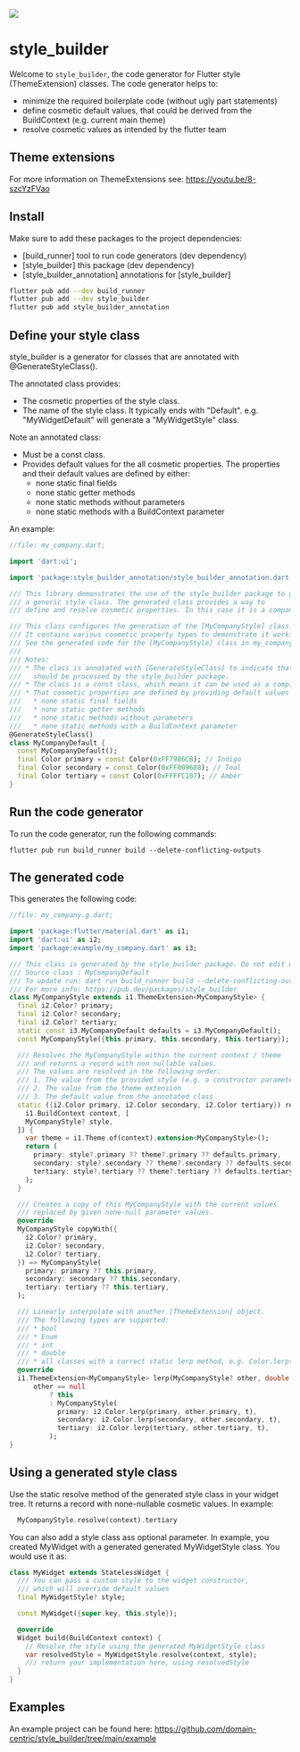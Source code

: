 ![](https://raw.githubusercontent.com/domain-centric/style_builder/refs/heads/main/assets/style_builder.png)

# style_builder

Welcome to `style_builder`, the code generator for Flutter style (ThemeExtension) classes. 
The code generator helps to:
* minimize the required boilerplate code (without ugly part statements)
* define cosmetic default values, that could be derived from the BuildContext (e.g. current main theme)
* resolve cosmetic values as intended by the flutter team 


## Theme extensions

For more information on ThemeExtensions see: https://youtu.be/8-szcYzFVao

## Install

Make sure to add these packages to the project dependencies:

- [build_runner] tool to run code generators (dev dependency)
- [style_builder] this package (dev dependency)
- [style_builder_annotation] annotations for [style_builder]

```bash
flutter pub add --dev build_runner
flutter pub add --dev style_builder
flutter pub add style_builder_annotation
```

## Define your style class

style_builder is a generator for classes that are annotated with @GenerateStyleClass().

The annotated class provides:
* The cosmetic properties of the style class.
* The name of the style class. It typically ends with "Default".
  e.g. "MyWidgetDefault" will generate a "MyWidgetStyle" class.

 Note an annotated class:
* Must be a const class.
* Provides default values for the all cosmetic properties. 
  The properties and their default values are defined by either:
  * none static final fields
  * none static getter methods
  * none static methods without parameters
  * none static methods with a BuildContext parameter

An example:
```dart
//file: my_company.dart;

import 'dart:ui';

import 'package:style_builder_annotation/style_builder_annotation.dart';

/// This library demonstrates the use of the style_builder package to generate
/// a generic style class. The generated class provides a way to
/// define and resolve cosmetic properties. In this case it is a company style.

/// This class configures the generation of the [MyCompanyStyle] class.
/// It contains various cosmetic property types to demonstrate it working.
/// See the generated code for the [MyCompanyStyle] class in my_company.g.dart
///
/// Notes:
/// * The class is annotated with [GenerateStyleClass] to indicate that it
///   should be processed by the style_builder package.
/// * The class is a const class, which means it can be used as a compile-time constant.
/// * That cosmetic properties are defined by providing default values with either:
///   * none static final fields
///   * none static getter methods
///   * none static methods without parameters
///   * none static methods with a BuildContext parameter
@GenerateStyleClass()
class MyCompanyDefault {
  const MyCompanyDefault();
  final Color primary = const Color(0xFF7986CB); // Indigo
  final Color secondary = const Color(0xFF009688); // Teal
  final Color tertiary = const Color(0xFFFFC107); // Amber
}

```

## Run the code generator

To run the code generator, run the following commands:

```console
flutter pub run build_runner build --delete-conflicting-outputs
```

## The generated code

This generates the following code:

```dart
//file: my_company.g.dart;

import 'package:flutter/material.dart' as i1;
import 'dart:ui' as i2;
import 'package:example/my_company.dart' as i3;

/// This class is generated by the style_builder package. Do not edit manually.
/// Source class : MyCompanyDefault
/// To update run: dart run build_runner build --delete-conflicting-output
/// For more info: https://pub.dev/packages/style_builder
class MyCompanyStyle extends i1.ThemeExtension<MyCompanyStyle> {
  final i2.Color? primary;
  final i2.Color? secondary;
  final i2.Color? tertiary;
  static const i3.MyCompanyDefault defaults = i3.MyCompanyDefault();
  const MyCompanyStyle({this.primary, this.secondary, this.tertiary});

  /// Resolves the MyCompanyStyle within the current context / theme
  /// and returns a record with non nullable values.
  /// The values are resolved in the following order:
  /// 1. The value from the provided style (e.g. a constructor parameter of a widget)
  /// 2. The value from the theme extension
  /// 3. The default value from the annotated class
  static ({i2.Color primary, i2.Color secondary, i2.Color tertiary}) resolve(
    i1.BuildContext context, [
    MyCompanyStyle? style,
  ]) {
    var theme = i1.Theme.of(context).extension<MyCompanyStyle>();
    return (
      primary: style?.primary ?? theme?.primary ?? defaults.primary,
      secondary: style?.secondary ?? theme?.secondary ?? defaults.secondary,
      tertiary: style?.tertiary ?? theme?.tertiary ?? defaults.tertiary,
    );
  }

  /// Creates a copy of this MyCompanyStyle with the current values
  /// replaced by given none-null parameter values.
  @override
  MyCompanyStyle copyWith({
    i2.Color? primary,
    i2.Color? secondary,
    i2.Color? tertiary,
  }) => MyCompanyStyle(
    primary: primary ?? this.primary,
    secondary: secondary ?? this.secondary,
    tertiary: tertiary ?? this.tertiary,
  );

  /// Linearly interpolate with another [ThemeExtension] object.
  /// The following types are supported:
  /// * bool
  /// * Enum
  /// * int
  /// * double
  /// * all classes with a correct static lerp method, e.g. Color.lerp(a,b,t)
  @override
  i1.ThemeExtension<MyCompanyStyle> lerp(MyCompanyStyle? other, double t) =>
      other == null
          ? this
          : MyCompanyStyle(
            primary: i2.Color.lerp(primary, other.primary, t),
            secondary: i2.Color.lerp(secondary, other.secondary, t),
            tertiary: i2.Color.lerp(tertiary, other.tertiary, t),
          );
}
```

## Using a generated style class

Use the static resolve method of the generated style class in your widget tree. 
It returns a record with none-nullable cosmetic values.
In example:
```dart
  MyCompanyStyle.resolve(context).tertiary
```

You can also add a style class ass optional parameter. 
In example, you created MyWidget with a generated generated MyWidgetStyle class. You would use it as:
```dart
class MyWidget extends StatelessWidget {
  /// You can pass a custom style to the widget constructor,
  /// which will override default values
  final MyWidgetStyle? style;

  const MyWidget({super.key, this.style});

  @override
  Widget build(BuildContext context) {
    // Resolve the style using the generated MyWidgetStyle class
    var resolvedStyle = MyWidgetStyle.resolve(context, style);
    /// return your implementation here, using resolvedStyle
  }
}
```
## Examples

An example project can be found here: https://github.com/domain-centric/style_builder/tree/main/example